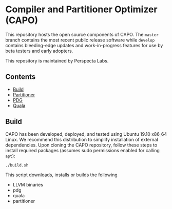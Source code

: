 # Compiler and Partitioner Optimizer (CAPO)
This repository hosts the open source components of CAPO. The `master` branch contains the most recent public release software while `develop` contains bleeding-edge updates and work-in-progress features for use by beta testers and early adopters.

This repository is maintained by Perspecta Labs.

## Contents
- [Build](#build)
- [Partitioner](partitioner/README.md)
- [PDG](pdg/README.md)
- [Quala](quala/README.md)

## Build
CAPO has been developed, deployed, and tested using Ubuntu 19.10 x86_64 Linux. We recommend this distribution to simplify installation of external dependencies. Upon cloning the CAPO repository, follow these steps to install required packages (assumes sudo permissions enabled for calling `apt`):

```
./build.sh 
```

This script downloads, installs or builds the following
* LLVM binaries
* pdg
* quala
* partitioner

